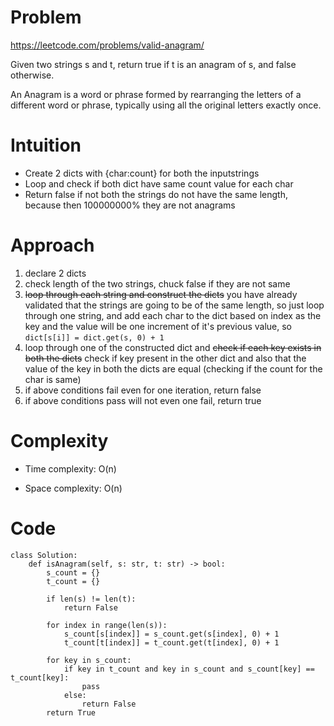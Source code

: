 # Problem
https://leetcode.com/problems/valid-anagram/

Given two strings s and t, return true if t is an anagram of s, and false otherwise.

An Anagram is a word or phrase formed by rearranging the letters of a different word or phrase, typically using all the original letters exactly once.
# Intuition
<!-- Describe your first thoughts on how to solve this problem. -->
- Create 2 dicts with {char:count} for both the inputstrings
- Loop and check if both dict have same count value for each char
- Return false if not both the strings do not have the same length, because then 100000000% they are not anagrams

# Approach
<!-- Describe your approach to solving the problem. -->
1. declare 2 dicts
2. check length of the two strings, chuck false if they are not same
3. ~~loop through each string and construct the dicts~~ you have already validated that the strings are going to be of the same length, so just loop through one string, and add each char to the dict based on index as the key and the value will be one increment of it's previous value, so `dict[s[i]] = dict.get(s, 0) + 1` 
4. loop through one of the constructed dict and ~~check if each key exists in both the dicts~~ check if key present in the other dict and also that the value of the key in both the dicts are equal (checking if the count for the char is same)
5. if above conditions fail even for one iteration, return false
6. if above conditions pass will not even one fail, return true

# Complexity
- Time complexity: O(n)

- Space complexity: O(n)

# Code
```
class Solution:
    def isAnagram(self, s: str, t: str) -> bool:
        s_count = {}
        t_count = {}
        
        if len(s) != len(t):
            return False

        for index in range(len(s)):
            s_count[s[index]] = s_count.get(s[index], 0) + 1
            t_count[t[index]] = t_count.get(t[index], 0) + 1
        
        for key in s_count:
            if key in t_count and key in s_count and s_count[key] == t_count[key]:
                pass
            else:
                return False
        return True
            

        
```
